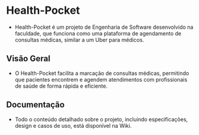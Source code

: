 # Health-Pocket

- Health-Pocket é um projeto de Engenharia de Software desenvolvido na faculdade, que funciona como uma plataforma de agendamento de consultas médicas, similar a um Uber para médicos.

## Visão Geral

- O Health-Pocket facilita a marcação de consultas médicas, permitindo que pacientes encontrem e agendem atendimentos com profissionais de saúde de forma rápida e eficiente.

## Documentação

- Todo o conteúdo detalhado sobre o projeto, incluindo especificações, design e casos de uso, está disponível na Wiki.
